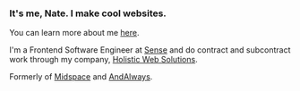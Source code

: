 ### It's me, Nate. I make cool websites.

You can learn more about me [here](https://itsnate.dev).

I'm a Frontend Software Engineer at [Sense](https://sense.com/) and do contract and subcontract work through my company, [Holistic Web Solutions](https://holisticwebsolutions.com).

Formerly of [Midspace](https://midspace.app/) and [AndAlways](https://overourmoon.com/).
